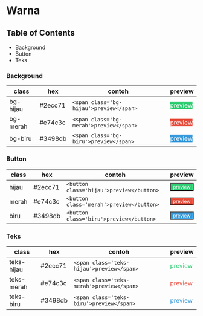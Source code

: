 # Warna

## Table of Contents

- Background
- Button
- Teks

### Background

|class|hex|contoh|preview|
|-----|---|-------|-------|
|bg-hijau|#2ecc71|`<span class='bg-hijau'>preview</span>`|<span style='background: #2ecc71;color: #fff'>preview</span>|
|bg-merah|#e74c3c|`<span class='bg-merah'>preview</span>`|<span style='background: #e74c3c;color: #fff'>preview</span>|
|bg-biru|#3498db|`<span class='bg-biru'>preview</span>`|<span style='background: #3498db;color: #fff'>preview</span>|

### Button

|class|hex|contoh|preview|
|-----|---|-------|-------|
|hijau|#2ecc71|`<button class='hijau'>preview</button>`|<button style='background: #2ecc71;color: #fff'>preview</button>|
|merah|#e74c3c|`<button class='merah'>preview</button>`|<button style='background: #e74c3c;color: #fff'>preview</button>|
|biru|#3498db|`<button class='biru'>preview</button>`|<button style='background: #3498db;color: #fff'>preview</button>|

### Teks

|class|hex|contoh|preview|
|-----|---|-------|-------|
|teks-hijau|#2ecc71|`<span class='teks-hijau'>preview</span>`|<span style='color: #2ecc71;'>preview</span>|
|teks-merah|#e74c3c|`<span class='teks-merah'>preview</span>`|<span style='color: #e74c3c;'>preview</span>|
|teks-biru|#3498db|`<span class='teks-biru'>preview</span>`|<span style='color: #3498db;'>preview</span>|